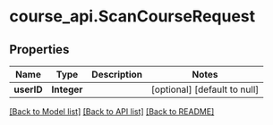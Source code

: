 # course_api.ScanCourseRequest
## Properties

| Name | Type | Description | Notes |
|------------ | ------------- | ------------- | -------------|
| **userID** | **Integer** |  | [optional] [default to null] |

[[Back to Model list]](../README.md#documentation-for-models) [[Back to API list]](../README.md#documentation-for-api-endpoints) [[Back to README]](../README.md)

